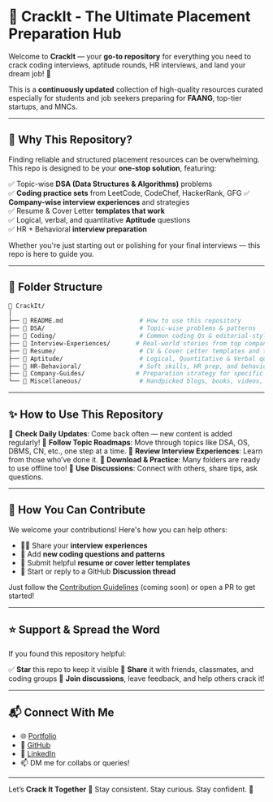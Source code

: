 
# 🚀 CrackIt - The Ultimate Placement Preparation Hub

Welcome to **CrackIt** — your **go-to repository** for everything you need to crack coding interviews, aptitude rounds, HR interviews, and land your dream job! 🎯

This is a **continuously updated** collection of high-quality resources curated especially for students and job seekers preparing for **FAANG**, top-tier startups, and MNCs.

---

## 📌 Why This Repository?

Finding reliable and structured placement resources can be overwhelming. This repo is designed to be your **one-stop solution**, featuring:

✅ Topic-wise **DSA (Data Structures & Algorithms)** problems  
✅ **Coding practice sets** from LeetCode, CodeChef, HackerRank, GFG 
✅ **Company-wise interview experiences** and strategies  
✅ Resume & Cover Letter **templates that work**  
✅ Logical, verbal, and quantitative **Aptitude** questions  
✅ HR + Behavioral **interview preparation**  

Whether you're just starting out or polishing for your final interviews — this repo is here to guide you.

---

## 📁 Folder Structure

```bash
📂 CrackIt/
│
├── 📜 README.md                     # How to use this repository
├── 📁 DSA/                          # Topic-wise problems & patterns
├── 📁 Coding/                       # Common coding Qs & editorial-style solutions
├── 📁 Interview-Experiences/       # Real-world stories from top companies
├── 📁 Resume/                       # CV & Cover Letter templates and tips
├── 📁 Aptitude/                     # Logical, Quantitative & Verbal questions
├── 📁 HR-Behavioral/                # Soft skills, HR prep, and behavioral Qs
├── 📁 Company-Guides/              # Preparation strategy for specific companies
└── 📁 Miscellaneous/                # Handpicked blogs, books, videos, and tools
````

---

## ✨ How to Use This Repository

🔹 **Check Daily Updates**: Come back often — new content is added regularly!
🔹 **Follow Topic Roadmaps**: Move through topics like DSA, OS, DBMS, CN, etc., one step at a time.
🔹 **Review Interview Experiences**: Learn from those who’ve done it.
🔹 **Download & Practice**: Many folders are ready to use offline too!
🔹 **Use Discussions**: Connect with others, share tips, ask questions.

---

## 🙌 How You Can Contribute

We welcome your contributions! Here's how you can help others:

* 👩‍💻 Share your **interview experiences**
* 🧠 Add **new coding questions and patterns**
* 📄 Submit helpful **resume or cover letter templates**
* 💬 Start or reply to a GitHub **Discussion thread**

Just follow the [Contribution Guidelines](./CONTRIBUTING.md) (coming soon) or open a PR to get started!

---

## ⭐ Support & Spread the Word

If you found this repository helpful:

✅ **Star** this repo to keep it visible
🔗 **Share** it with friends, classmates, and coding groups
💬 **Join discussions**, leave feedback, and help others crack it!

---

## 📬 Connect With Me

* 🌐 [Portfolio](https://ashk6645.github.io)
* 🐙 [GitHub](https://github.com/ashk6645/CrackIt)
* 💼 [LinkedIn](https://linkedin.com/in/ashk6645)
* 📫 DM me for collabs or queries!

---

Let’s **Crack It Together** 💪
Stay consistent. Stay curious. Stay confident. 🚀

